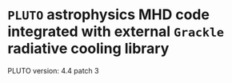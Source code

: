 # `PLUTO` astrophysics MHD code integrated with external `Grackle` radiative cooling library
PLUTO version: 4.4 patch 3
